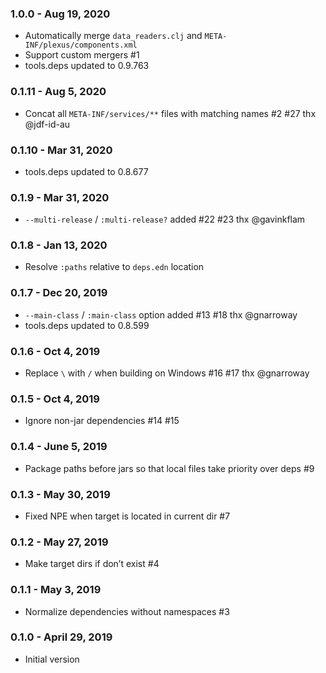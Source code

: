 ### 1.0.0 - Aug 19, 2020

- Automatically merge `data_readers.clj` and `META-INF/plexus/components.xml`
- Support custom mergers #1
- tools.deps updated to 0.9.763

### 0.1.11 - Aug 5, 2020

- Concat all `META-INF/services/**` files with matching names #2 #27 thx @jdf-id-au

### 0.1.10 - Mar 31, 2020

- tools.deps updated to 0.8.677

### 0.1.9 - Mar 31, 2020

- `--multi-release` / `:multi-release?` added #22 #23 thx @gavinkflam

### 0.1.8 - Jan 13, 2020

- Resolve `:paths` relative to `deps.edn` location

### 0.1.7 - Dec 20, 2019

- `--main-class` / `:main-class` option added #13 #18 thx @gnarroway
- tools.deps updated to 0.8.599

### 0.1.6 - Oct 4, 2019

- Replace `\` with `/` when building on Windows #16 #17 thx @gnarroway

### 0.1.5 - Oct 4, 2019

- Ignore non-jar dependencies #14 #15

### 0.1.4 - June 5, 2019

- Package paths before jars so that local files take priority over deps #9

### 0.1.3 - May 30, 2019

- Fixed NPE when target is located in current dir #7

### 0.1.2 - May 27, 2019

- Make target dirs if don’t exist #4

### 0.1.1 - May 3, 2019

- Normalize dependencies without namespaces #3

### 0.1.0 - April 29, 2019

- Initial version
